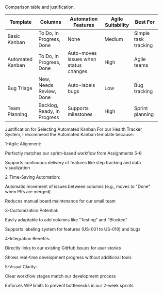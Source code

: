 Comparison table and justification.


| Template          | Columns                     | Automation Features                  | Agile Suitability | Best For                |
|-------------------|-----------------------------|--------------------------------------|--------------------|-------------------------|
| Basic Kanban      | To Do, In Progress, Done    | None                                 | Medium             | Simple task tracking    |
| Automated Kanban  | To Do, In Progress, Done    | Auto-moves issues when status changes| High               | Agile teams             |
| Bug Triage        | New, Needs Review, Done     | Auto-labels bugs                     | Low                | Bug tracking            |
| Team Planning     | Backlog, Ready, In Progress | Supports milestones                  | High               | Sprint planning         |





Justification for Selecting Automated Kanban
For our Health Tracker System, I recommend the Automated Kanban template because:

1-Agile Alignment:

Perfectly matches our sprint-based workflow from Assignments 5-6

Supports continuous delivery of features like step tracking and data visualization

2-Time-Saving Automation:

Automatic movement of issues between columns (e.g., moves to "Done" when PRs are merged)

Reduces manual board maintenance for our small team

3-Customization Potential:

Easily adaptable to add columns like "Testing" and "Blocked"

Supports labeling system for features (US-001 to US-010) and bugs

4-Integration Benefits:

Directly links to our existing GitHub Issues for user stories

Shows real-time development progress without additional tools

5-Visual Clarity:

Clear workflow stages match our development process

Enforces WIP limits to prevent bottlenecks in our 2-week sprints
